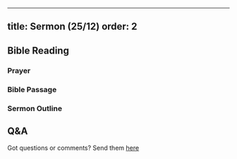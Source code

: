 
---
title: Sermon (25/12)
order: 2
---

## Bible Reading

### Prayer


### Bible Passage



### Sermon Outline




## Q&A
Got questions or comments? Send them [here](https://tinyurl.com/SGHACQuestionsAnswers)
